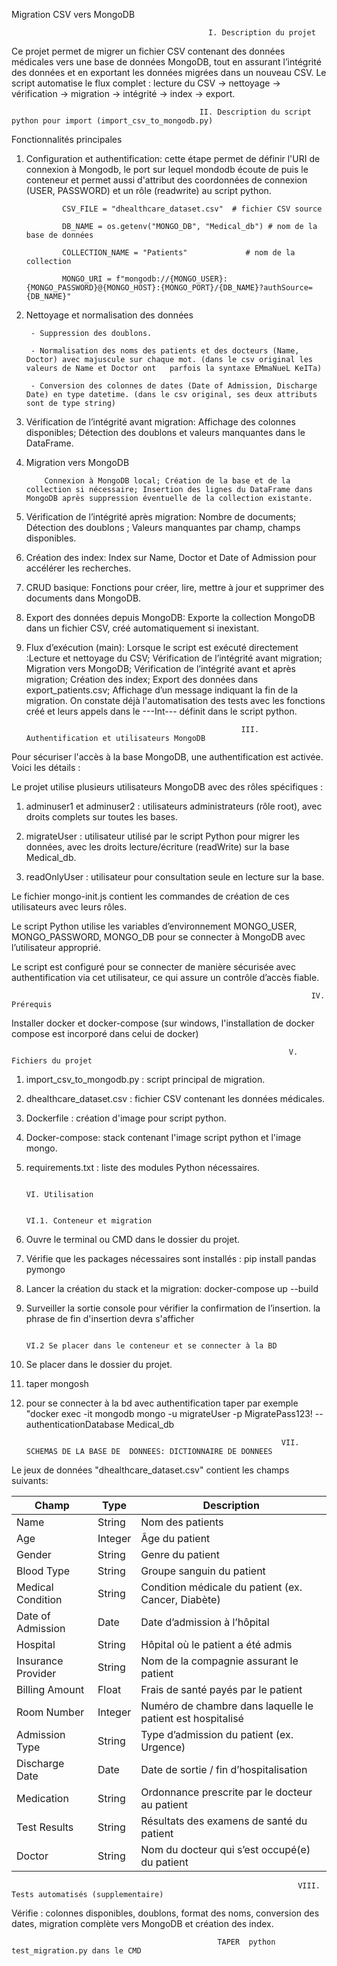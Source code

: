  Migration CSV vers MongoDB

                                                I. Description du projet 

Ce projet permet de migrer un fichier CSV contenant des données médicales vers une base de données MongoDB, tout en assurant l’intégrité des données et en exportant les données migrées dans un nouveau CSV.
Le script automatise le flux complet : lecture du CSV → nettoyage → vérification → migration → intégrité → index → export.

                                              II. Description du script python pour import (import_csv_to_mongodb.py)

Fonctionnalités principales

1. Configuration et authentification: cette étape permet de définir l'URI de connexion à Mongodb, le port sur lequel mondodb écoute de puis le conteneur et permet aussi d'attribut des coordonnées de connexion (USER, PASSWORD) et un rôle (readwrite) au script python.

               CSV_FILE = "dhealthcare_dataset.csv"  # fichier CSV source

               DB_NAME = os.getenv("MONGO_DB", "Medical_db") # nom de la base de données

               COLLECTION_NAME = "Patients"             # nom de la collection

               MONGO_URI = f"mongodb://{MONGO_USER}:{MONGO_PASSWORD}@{MONGO_HOST}:{MONGO_PORT}/{DB_NAME}?authSource={DB_NAME}"

2. Nettoyage et normalisation des données

        - Suppression des doublons.

        - Normalisation des noms des patients et des docteurs (Name, Doctor) avec majuscule sur chaque mot. (dans le csv original les valeurs de Name et Doctor ont   parfois la syntaxe EMmaNueL KeITa)

        - Conversion des colonnes de dates (Date of Admission, Discharge Date) en type datetime. (dans le csv original, ses deux attributs sont de type string)

3. Vérification de l’intégrité avant migration: Affichage des colonnes disponibles; Détection des doublons et valeurs manquantes dans le DataFrame.

4. Migration vers MongoDB

           Connexion à MongoDB local; Création de la base et de la collection si nécessaire; Insertion des lignes du DataFrame dans MongoDB après suppression éventuelle de la collection existante.

5. Vérification de l’intégrité après migration: Nombre de documents; Détection des doublons ; Valeurs manquantes par champ, champs disponibles.


6. Création des index:  Index sur Name, Doctor et Date of Admission pour accélérer les recherches.

7. CRUD basique:  Fonctions pour créer, lire, mettre à jour et supprimer des documents dans MongoDB.

8. Export des données depuis MongoDB: Exporte la collection MongoDB dans un fichier CSV, créé automatiquement si inexistant.

9. Flux d’exécution (main): Lorsque le script est exécuté directement :Lecture et nettoyage du CSV; Vérification de l’intégrité avant migration; Migration vers MongoDB; Vérification de l’intégrité avant et  après migration; Création des index; Export des données dans export_patients.csv; Affichage d’un message indiquant la fin de la 
migration. On constate déjà l'automatisation des tests avec les fonctions créé et leurs appels dans le ---Int--- définit dans le script python.


                                                       III. Authentification et utilisateurs MongoDB

Pour sécuriser l'accès à la base MongoDB, une authentification est activée. Voici les détails :

Le projet utilise plusieurs utilisateurs MongoDB avec des rôles spécifiques :

1. adminuser1 et adminuser2 : utilisateurs administrateurs (rôle root), avec droits complets sur toutes les bases.

2. migrateUser : utilisateur utilisé par le script Python pour migrer les données, avec les droits lecture/écriture (readWrite) sur la base Medical_db.

3. readOnlyUser : utilisateur pour consultation seule en lecture sur la base.

Le fichier mongo-init.js contient les commandes de création de ces utilisateurs avec leurs rôles.

Le script Python utilise les variables d’environnement MONGO_USER, MONGO_PASSWORD, MONGO_DB pour se connecter à MongoDB avec l’utilisateur approprié.

Le script est configuré pour se connecter de manière sécurisée avec authentification via cet utilisateur, ce qui assure un contrôle d’accès fiable.

                 


                                                                       IV. Prérequis


 Installer docker et docker-compose (sur windows, l'installation de docker compose est incorporé dans celui de docker)

                                                                  V. Fichiers du projet

1. import_csv_to_mongodb.py : script principal de migration.

2. dhealthcare_dataset.csv : fichier CSV contenant les données médicales.

3. Dockerfile  : création d'image pour script python.

4. Docker-compose: stack contenant l'image script python et l'image mongo.

4. requirements.txt : liste des modules Python nécessaires.

                                                                         VI. Utilisation 

                                                                                   VI.1. Conteneur et migration

1. Ouvre le terminal ou CMD dans le dossier  du projet.

2. Vérifie que les packages nécessaires sont installés : pip install pandas pymongo

3. Lancer la création du stack et la migration: docker-compose up --build

4. Surveiller la sortie console pour vérifier  la confirmation de l’insertion. la phrase de fin d'insertion devra s'afficher

                                                                                   VI.2 Se placer dans le conteneur et se connecter à la BD

1. Se placer dans le dossier du projet.

2. taper mongosh

3. pour se connecter à la bd avec authentification taper par exemple "docker exec -it mongodb mongo -u migrateUser -p MigratePass123! --authenticationDatabase Medical_db
                            

                                                                VII.  SCHEMAS DE LA BASE DE  DONNEES: DICTIONNAIRE DE DONNEES

Le jeux de données  "dhealthcare_dataset.csv" contient les champs suivants:


| Champ               | Type    | Description                                                                 |
|--------------------|---------|-----------------------------------------------------------------------------|
| Name               | String  | Nom des patients                                                           |
| Age                | Integer | Âge du patient                                                             |
| Gender             | String  | Genre du patient                                                          |
| Blood Type         | String  | Groupe sanguin du patient                                                 |
| Medical Condition  | String  | Condition médicale du patient (ex. Cancer, Diabète)                        |
| Date of Admission  | Date    | Date d’admission à l’hôpital                                              |
| Hospital           | String  | Hôpital où le patient a été admis                                         |
| Insurance Provider | String  | Nom de la compagnie assurant le patient                                   |
| Billing Amount     | Float   | Frais de santé payés par le patient                                       |
| Room Number        | Integer | Numéro de chambre dans laquelle le patient est hospitalisé                |
| Admission Type     | String  | Type d’admission du patient (ex. Urgence)                      |
| Discharge Date     | Date    | Date de sortie / fin d’hospitalisation                                     |
| Medication         | String  | Ordonnance prescrite par le docteur au patient                             |
| Test Results       | String  | Résultats des examens de santé du patient                                  |
| Doctor             | String  | Nom du docteur qui s’est occupé(e) du patient                              |


                                                                    VIII. Tests automatisés (supplementaire)

Vérifie : colonnes disponibles, doublons, format des noms, conversion des dates, migration complète vers MongoDB et création des index.

                                                  TAPER  python test_migration.py dans le CMD